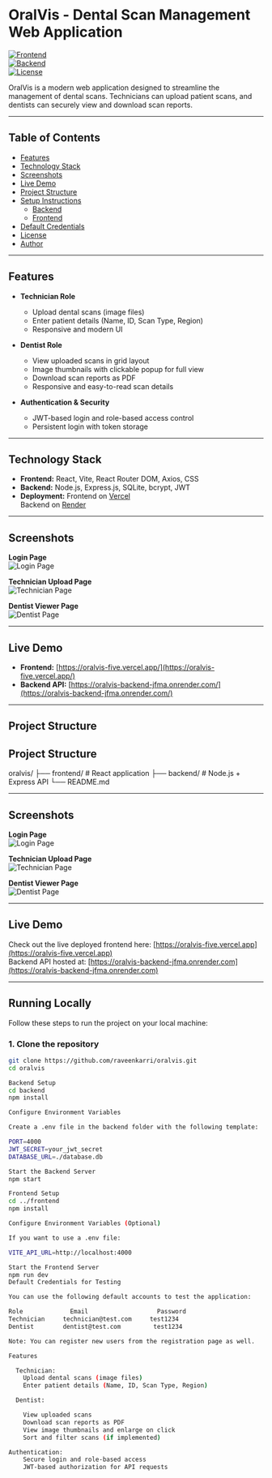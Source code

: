 # OralVis - Dental Scan Management Web Application

[![Frontend](https://img.shields.io/badge/Frontend-React-blue)](https://oralvis-five.vercel.app)  
[![Backend](https://img.shields.io/badge/Backend-Node.js-green)](https://oralvis-backend-jfma.onrender.com)  
[![License](https://img.shields.io/badge/License-MIT-lightgrey)](LICENSE)

OralVis is a modern web application designed to streamline the management of dental scans. Technicians can upload patient scans, and dentists can securely view and download scan reports.

---

## Table of Contents

- [Features](#features)
- [Technology Stack](#technology-stack)
- [Screenshots](#screenshots)
- [Live Demo](#live-demo)
- [Project Structure](#project-structure)
- [Setup Instructions](#setup-instructions)
  - [Backend](#backend)
  - [Frontend](#frontend)
- [Default Credentials](#default-credentials-for-testing)
- [License](#license)
- [Author](#author)

---

## Features

- **Technician Role**
  - Upload dental scans (image files)
  - Enter patient details (Name, ID, Scan Type, Region)
  - Responsive and modern UI  

- **Dentist Role**
  - View uploaded scans in grid layout
  - Image thumbnails with clickable popup for full view
  - Download scan reports as PDF
  - Responsive and easy-to-read scan details

- **Authentication & Security**
  - JWT-based login and role-based access control
  - Persistent login with token storage

---

## Technology Stack

- **Frontend:** React, Vite, React Router DOM, Axios, CSS  
- **Backend:** Node.js, Express.js, SQLite, bcrypt, JWT  
- **Deployment:** Frontend on [Vercel](https://oralvis-five.vercel.app/)  
Backend on [Render](https://oralvis-backend-jfma.onrender.com/)  

---

## Screenshots

**Login Page**  
![Login Page](./screenshots/login.png)

**Technician Upload Page**  
![Technician Page](./screenshots/technician.png)

**Dentist Viewer Page**  
![Dentist Page](./screenshots/dentist.png)

---

## Live Demo

- **Frontend:** [https://oralvis-five.vercel.app/](https://oralvis-five.vercel.app/)  
- **Backend API:** [https://oralvis-backend-jfma.onrender.com/](https://oralvis-backend-jfma.onrender.com/)

---

## Project Structure


## Project Structure

oralvis/
├── frontend/ # React application
├── backend/ # Node.js + Express API
└── README.md



---

## Screenshots

**Login Page**  
![Login Page](./screenshots/login.png)

**Technician Upload Page**  
![Technician Page](./screenshots/technician.png)

**Dentist Viewer Page**  
![Dentist Page](./screenshots/dentist.png)

---

## Live Demo

Check out the live deployed frontend here: [https://oralvis-five.vercel.app](https://oralvis-five.vercel.app)  
Backend API hosted at: [https://oralvis-backend-jfma.onrender.com](https://oralvis-backend-jfma.onrender.com)

---

## Running Locally

Follow these steps to run the project on your local machine:

### 1. Clone the repository

```bash
git clone https://github.com/raveenkarri/oralvis.git
cd oralvis

Backend Setup
cd backend
npm install

Configure Environment Variables

Create a .env file in the backend folder with the following template:

PORT=4000
JWT_SECRET=your_jwt_secret
DATABASE_URL=./database.db

Start the Backend Server
npm start

Frontend Setup
cd ../frontend
npm install

Configure Environment Variables (Optional)

If you want to use a .env file:

VITE_API_URL=http://localhost:4000

Start the Frontend Server
npm run dev
Default Credentials for Testing

You can use the following default accounts to test the application:

Role	         Email	                 Password
Technician	   technician@test.com     test1234
Dentist	       dentist@test.com         test1234

Note: You can register new users from the registration page as well.

Features

  Technician:
    Upload dental scans (image files)
    Enter patient details (Name, ID, Scan Type, Region)

  Dentist:

    View uploaded scans
    Download scan reports as PDF
    View image thumbnails and enlarge on click
    Sort and filter scans (if implemented)

Authentication:
    Secure login and role-based access
    JWT-based authorization for API requests
